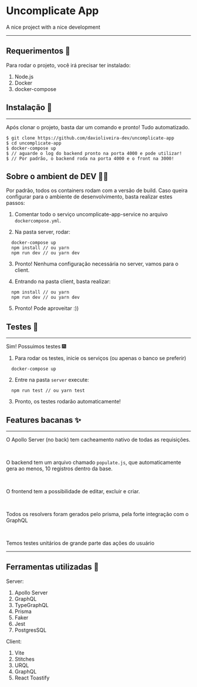 # Uncomplicate App

A nice project with a nice development

---

## Requerimentos 📓

Para rodar o projeto, você irá precisar ter instalado:

1. Node.js
2. Docker
3. docker-compose

## Instalação 🔽

---

Após clonar o projeto, basta dar um comando e pronto! Tudo
automatizado.

    $ git clone https://github.com/davioliveira-dev/uncomplicate-app
    $ cd uncomplicate-app
    $ docker-compose up
    $ // aguarde o log do backend pronto na porta 4000 e pode utilizar!
    $ // Por padrão, o backend roda na porta 4000 e o front na 3000!

## Sobre o ambient de DEV 🧑‍💻

Por padrão, todos os containers rodam com a versão de build.
Caso queira configurar para o ambiente de desenvolvimento, basta realizar estes passos:

1. Comentar todo o serviço uncomplicate-app-service no arquivo `dockercompose.yml`.

2. Na pasta server, rodar:

```console
  docker-compose up
  npm install // ou yarn
  npm run dev // ou yarn dev
```

3. Pronto! Nenhuma configuração necessária no server, vamos para o client.

4. Entrando na pasta client, basta realizar:

```console
  npm install // ou yarn
  npm run dev // ou yarn dev
```

5. Pronto! Pode aproveitar :))

## Testes 🧪

---

Sim! Possuimos testes 🎆

1. Para rodar os testes, inicie os serviços (ou apenas o banco se preferir)

```console
  docker-compose up
```

2. Entre na pasta `server` execute:

```console
  npm run test // ou yarn test
```

3. Pronto, os testes rodarão automaticamente!

## Features bacanas ✨

---

O Apollo Server (no back) tem cacheamento nativo de todas as requisições.

<br>

O backend tem um arquivo chamado `populate.js`, que automaticamente gera ao menos, 10 registros dentro da base.

<br>

O frontend tem a possibilidade de editar, excluir e criar.

<br>

Todos os resolvers foram gerados pelo prisma, pela forte integração com o GraphQL

<br>

Temos testes unitários de grande parte das ações do usuário

---

## Ferramentas utilizadas 🔨

Server:

1. Apollo Server
2. GraphQL
3. TypeGraphQL
4. Prisma
5. Faker
6. Jest
7. PostgresSQL

Client:

1. Vite
2. Stitches
3. URQL
4. GraphQL
5. React Toastify
